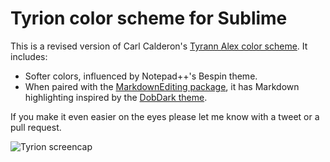 # Tyrion color scheme for Sublime

This is a revised version of Carl Calderon's [Tyrann Alex color scheme](https://github.com/carlcalderon/sublime-color-schemes). It includes:

- Softer colors, influenced by Notepad++'s Bespin theme.
- When paired with the [MarkdownEditing package](https://github.com/ttscoff/MarkdownEditing), it has Markdown highlighting inspired by the [DobDark theme](https://github.com/charlesroper/DobDark-Theme).

If you make it even easier on the eyes please let me know with a tweet or a pull request.

![Tyrion screencap](https://raw.github.com/robwierzbowski/sublime-tyrion/master/preview.png)